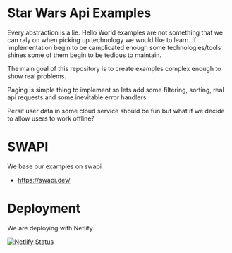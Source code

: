 # Star Wars Api Examples

Every abstraction is a lie. Hello World examples are not something that we can raly on when picking up technology we would like to learn. If implementation begin to be camplicated enough some technologies/tools shines some of them begin to be tedious to maintain.

The main goal of this repository is to create examples complex enough to show real problems.

Paging is simple thing to implement so lets add some filtering, sorting, real api requests and some inevitable error handlers.

Persit user data in some cloud service should be fun but what if we decide to allow users to work offline?  

# SWAPI

We base our examples on swapi

- https://swapi.dev/

# Deployment

We are deploying with Netlify.

[![Netlify Status](https://api.netlify.com/api/v1/badges/64f5b593-92aa-4f81-af6e-dc28d3e142c4/deploy-status)](https://app.netlify.com/sites/swapi-examples/deploys)